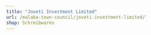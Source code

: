 ```yaml
---
title: "Joveti Investment Limited"
url: /malaba-town-council/joveti-investment-limited/
shop: Schreibwaren
---
```

